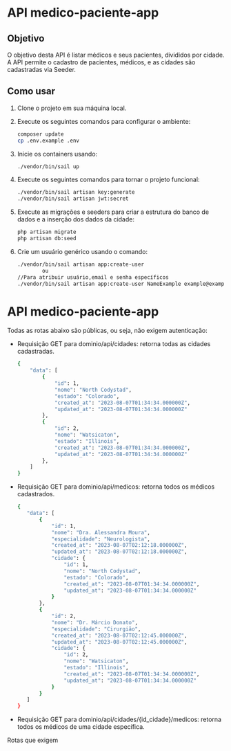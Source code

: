 # API medico-paciente-app

## Objetivo

O objetivo desta API é listar médicos e seus pacientes, divididos por cidade. A API permite o cadastro de pacientes, médicos, e as cidades são cadastradas via Seeder.

## Como usar

1. Clone o projeto em sua máquina local.

2. Execute os seguintes comandos para configurar o ambiente:

   ```bash
   composer update
   cp .env.example .env


3. Inicie os containers usando:

    ```bash
    ./vendor/bin/sail up


4. Execute os seguintes comandos para tornar o projeto funcional:

    ```bash
    ./vendor/bin/sail artisan key:generate
    ./vendor/bin/sail artisan jwt:secret

5. Execute as migrações e seeders para criar a estrutura do banco de dados e a inserção dos dados da cidade:

    ```bash
    php artisan migrate
    php artisan db:seed

6. Crie um usuário genérico usando o comando:

    ```bash
    ./vendor/bin/sail artisan app:create-user
            ou
    //Para atribuir usuário,email e senha específicos
    ./vendor/bin/sail artisan app:create-user NameExample example@example.com minha-senha 


# API medico-paciente-app
Todas as rotas abaixo são públicas, ou seja, não exigem autenticação:

- Requisição GET para dominio/api/cidades: retorna todas as cidades cadastradas.

    ```bash
    {
        "data": [
            {
                "id": 1,
                "nome": "North Codystad",
                "estado": "Colorado",
                "created_at": "2023-08-07T01:34:34.000000Z",
                "updated_at": "2023-08-07T01:34:34.000000Z"
            },
            {
                "id": 2,
                "nome": "Watsicaton",
                "estado": "Illinois",
                "created_at": "2023-08-07T01:34:34.000000Z",
                "updated_at": "2023-08-07T01:34:34.000000Z"
            },
        ]
    }
    

- Requisição GET para dominio/api/medicos: retorna todos os médicos cadastrados.

     ```bash
    {
        "data": [
            {
                "id": 1,
                "nome": "Dra. Alessandra Moura",
                "especialidade": "Neurologista",
                "created_at": "2023-08-07T02:12:18.000000Z",
                "updated_at": "2023-08-07T02:12:18.000000Z",
                "cidade": {
                    "id": 1,
                    "nome": "North Codystad",
                    "estado": "Colorado",
                    "created_at": "2023-08-07T01:34:34.000000Z",
                    "updated_at": "2023-08-07T01:34:34.000000Z"
                }
            },
            {
                "id": 2,
                "nome": "Dr. Márcio Donato",
                "especialidade": "Cirurgião",
                "created_at": "2023-08-07T02:12:45.000000Z",
                "updated_at": "2023-08-07T02:12:45.000000Z",
                "cidade": {
                    "id": 2,
                    "nome": "Watsicaton",
                    "estado": "Illinois",
                    "created_at": "2023-08-07T01:34:34.000000Z",
                    "updated_at": "2023-08-07T01:34:34.000000Z"
                }
            }
        ]
    }

- Requisição GET para dominio/api/cidades/{id_cidade}/medicos: retorna todos os médicos de uma cidade específica.


Rotas que exigem 

